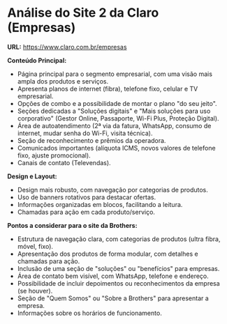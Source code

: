# Análise do Site 2 da Claro (Empresas)

**URL:** https://www.claro.com.br/empresas

**Conteúdo Principal:**
*   Página principal para o segmento empresarial, com uma visão mais ampla dos produtos e serviços.
*   Apresenta planos de internet (fibra), telefone fixo, celular e TV empresarial.
*   Opções de combo e a possibilidade de montar o plano "do seu jeito".
*   Seções dedicadas a "Soluções digitais" e "Mais soluções para uso corporativo" (Gestor Online, Passaporte, Wi-Fi Plus, Proteção Digital).
*   Área de autoatendimento (2ª via da fatura, WhatsApp, consumo de internet, mudar senha do Wi-Fi, visita técnica).
*   Seção de reconhecimento e prêmios da operadora.
*   Comunicados importantes (alíquota ICMS, novos valores de telefone fixo, ajuste promocional).
*   Canais de contato (Televendas).

**Design e Layout:**
*   Design mais robusto, com navegação por categorias de produtos.
*   Uso de banners rotativos para destacar ofertas.
*   Informações organizadas em blocos, facilitando a leitura.
*   Chamadas para ação em cada produto/serviço.

**Pontos a considerar para o site da Brothers:**
*   Estrutura de navegação clara, com categorias de produtos (ultra fibra, móvel, fixo).
*   Apresentação dos produtos de forma modular, com detalhes e chamadas para ação.
*   Inclusão de uma seção de "soluções" ou "benefícios" para empresas.
*   Área de contato bem visível, com WhatsApp, telefone e endereço.
*   Possibilidade de incluir depoimentos ou reconhecimentos da empresa (se houver).
*   Seção de "Quem Somos" ou "Sobre a Brothers" para apresentar a empresa.
*   Informações sobre os horários de funcionamento.

